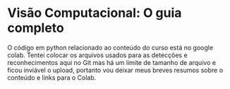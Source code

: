 # Visão Computacional: O guia completo

O código em python relacionado ao conteúdo do curso está no google colab. Tentei colocar os arquivos usados para as detecções e reconhecimentos aqui no Git mas há um limite de tamanho de arquivo e ficou inviável o upload, portanto vou deixar meus breves resumos sobre o conteúdo e links para o Colab.